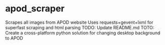 # apod_scraper
Scrapes all images from APOD website
Uses requests+gevent+lxml for superfast scraping and html parsing
TODO: Update README.md
TOTO: Create a cross-platform python solution for changing desktop background to APOD
